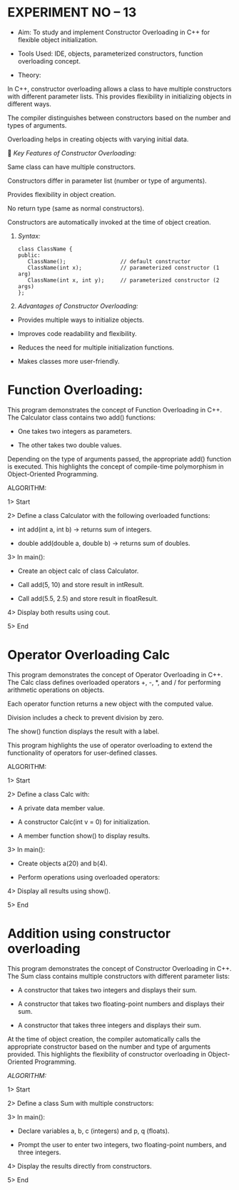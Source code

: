 # EXPERIMENT NO – 13

* Aim: To study and implement Constructor Overloading in C++ for flexible object initialization.

* Tools Used: IDE, objects, parameterized constructors, function overloading concept.

* Theory:

In C++, constructor overloading allows a class to have multiple constructors with different parameter lists.
This provides flexibility in initializing objects in different ways.

The compiler distinguishes between constructors based on the number and types of arguments.

Overloading helps in creating objects with varying initial data.

🔹 *Key Features of Constructor Overloading:*

Same class can have multiple constructors.

Constructors differ in parameter list (number or type of arguments).

Provides flexibility in object creation.

No return type (same as normal constructors).

Constructors are automatically invoked at the time of object creation.

1. *Syntax:*

       class ClassName {
       public:
          ClassName();                 // default constructor  
          ClassName(int x);            // parameterized constructor (1 arg)  
          ClassName(int x, int y);     // parameterized constructor (2 args)  
       };

2. *Advantages of Constructor Overloading:*

* Provides multiple ways to initialize objects.

* Improves code readability and flexibility.

* Reduces the need for multiple initialization functions.

* Makes classes more user-friendly.

# Function Overloading:

This program demonstrates the concept of Function Overloading in C++.
The Calculator class contains two add() functions:

* One takes two integers as parameters.

* The other takes two double values.

Depending on the type of arguments passed, the appropriate add() function is executed. This highlights the concept of compile-time polymorphism in Object-Oriented Programming.

ALGORITHM:

1> Start

2> Define a class Calculator with the following overloaded functions:

* int add(int a, int b) → returns sum of integers.

* double add(double a, double b) → returns sum of doubles.

3> In main():

* Create an object calc of class Calculator.

* Call add(5, 10) and store result in intResult.

* Call add(5.5, 2.5) and store result in floatResult.

4> Display both results using cout.

5> End

# Operator Overloading Calc

This program demonstrates the concept of Operator Overloading in C++.
The Calc class defines overloaded operators +, -, *, and / for performing arithmetic operations on objects.

Each operator function returns a new object with the computed value.

Division includes a check to prevent division by zero.

The show() function displays the result with a label.

This program highlights the use of operator overloading to extend the functionality of operators for user-defined classes.

ALGORITHM:

1> Start

2> Define a class Calc with:

* A private data member value.

* A constructor Calc(int v = 0) for initialization.

* A member function show() to display results.

3> In main():

* Create objects a(20) and b(4).

* Perform operations using overloaded operators:

4> Display all results using show().

5> End

# Addition using constructor overloading

This program demonstrates the concept of Constructor Overloading in C++.
The Sum class contains multiple constructors with different parameter lists:

* A constructor that takes two integers and displays their sum.

* A constructor that takes two floating-point numbers and displays their sum.

* A constructor that takes three integers and displays their sum.

At the time of object creation, the compiler automatically calls the appropriate constructor based on the number and type of arguments provided. This highlights the flexibility of constructor overloading in Object-Oriented Programming.

*ALGORITHM:*

1> Start

2> Define a class Sum with multiple constructors:

3> In main():

* Declare variables a, b, c (integers) and p, q (floats).

* Prompt the user to enter two integers, two floating-point numbers, and three integers.

4> Display the results directly from constructors.

5> End

